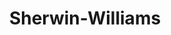 ---
title: "Sherwin-Williams"
url: /chicago/sherwin-williams-west-fullerton-avenue/
shop: Farben
---